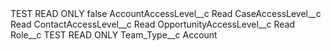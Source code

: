 <?xml version="1.0" encoding="UTF-8"?>
<CustomMetadata xmlns="http://soap.sforce.com/2006/04/metadata" xmlns:xsi="http://www.w3.org/2001/XMLSchema-instance" xmlns:xsd="http://www.w3.org/2001/XMLSchema">
    <label>TEST READ ONLY</label>
    <protected>false</protected>
    <values>
        <field>AccountAccessLevel__c</field>
        <value xsi:type="xsd:string">Read</value>
    </values>
    <values>
        <field>CaseAccessLevel__c</field>
        <value xsi:type="xsd:string">Read</value>
    </values>
    <values>
        <field>ContactAccessLevel__c</field>
        <value xsi:type="xsd:string">Read</value>
    </values>
    <values>
        <field>OpportunityAccessLevel__c</field>
        <value xsi:type="xsd:string">Read</value>
    </values>
    <values>
        <field>Role__c</field>
        <value xsi:type="xsd:string">TEST READ ONLY</value>
    </values>
    <values>
        <field>Team_Type__c</field>
        <value xsi:type="xsd:string">Account</value>
    </values>
</CustomMetadata>
